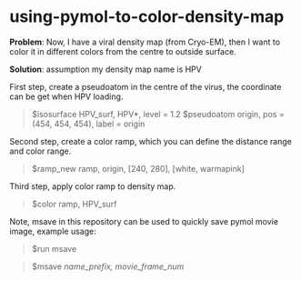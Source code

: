 # using-pymol-to-color-density-map

**Problem**: 
Now, I have a viral density map (from Cryo-EM), then I want to color it in different colors from the centre to outside surface.


**Solution**:
assumption my density map name is HPV

First step, create a pseudoatom in the centre of the virus, the coordinate can be get when HPV loading.

>$isosurface HPV_surf, HPV*, level = 1.2
>$pseudoatom origin, pos = (454, 454, 454), label = origin

Second step, create a color ramp, which you can define the distance range and color range.

>$ramp_new ramp, origin, [240, 280], [white, warmapink]

Third step, apply color ramp to density map.

>$color ramp, HPV_surf

Note, msave in this repository can be used to quickly save pymol movie image, example usage:

>$run msave

>$msave _name_prefix, movie_frame_num_
